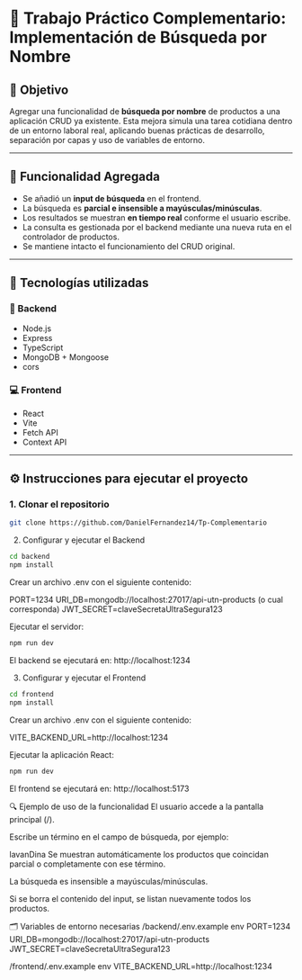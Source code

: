 # 🧪 Trabajo Práctico Complementario: Implementación de Búsqueda por Nombre

## 🎯 Objetivo

Agregar una funcionalidad de **búsqueda por nombre** de productos a una aplicación CRUD ya existente. Esta mejora simula una tarea cotidiana dentro de un entorno laboral real, aplicando buenas prácticas de desarrollo, separación por capas y uso de variables de entorno.

---

## 📌 Funcionalidad Agregada

- Se añadió un **input de búsqueda** en el frontend.
- La búsqueda es **parcial e insensible a mayúsculas/minúsculas**.
- Los resultados se muestran **en tiempo real** conforme el usuario escribe.
- La consulta es gestionada por el backend mediante una nueva ruta en el controlador de productos.
- Se mantiene intacto el funcionamiento del CRUD original.

---

## 🚀 Tecnologías utilizadas

### 🔧 Backend

- Node.js
- Express
- TypeScript
- MongoDB + Mongoose
- cors

### 💻 Frontend

- React
- Vite
- Fetch API
- Context API

---

## ⚙️ Instrucciones para ejecutar el proyecto

### 1. Clonar el repositorio

```bash
git clone https://github.com/DanielFernandez14/Tp-Complementario
```
2. Configurar y ejecutar el Backend
```bash
cd backend
npm install
```
Crear un archivo .env con el siguiente contenido:

PORT=1234
URI_DB=mongodb://localhost:27017/api-utn-products (o cual corresponda)
JWT_SECRET=claveSecretaUltraSegura123

Ejecutar el servidor:
```bash
npm run dev
```

El backend se ejecutará en: http://localhost:1234

3. Configurar y ejecutar el Frontend
```bash
cd frontend
npm install
```

Crear un archivo .env con el siguiente contenido:

VITE_BACKEND_URL=http://localhost:1234

Ejecutar la aplicación React:
```bash
npm run dev
```
El frontend se ejecutará en: http://localhost:5173

🔍 Ejemplo de uso de la funcionalidad
El usuario accede a la pantalla principal (/).

Escribe un término en el campo de búsqueda, por ejemplo:

lavanDina
Se muestran automáticamente los productos que coincidan parcial o completamente con ese término.

La búsqueda es insensible a mayúsculas/minúsculas.

Si se borra el contenido del input, se listan nuevamente todos los productos.

🗂 Variables de entorno necesarias
/backend/.env.example
env
PORT=1234
URI_DB=mongodb://localhost:27017/api-utn-products
JWT_SECRET=claveSecretaUltraSegura123

/frontend/.env.example
env
VITE_BACKEND_URL=http://localhost:1234
